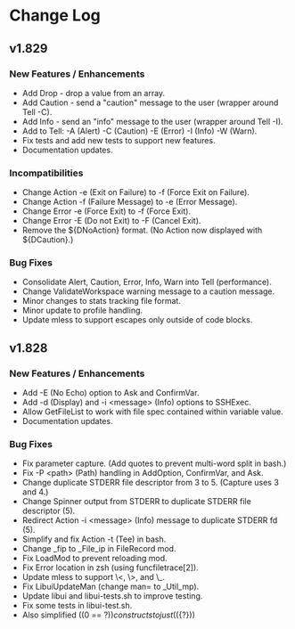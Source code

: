 # Change Log

## v1.829

### New Features / Enhancements

* Add Drop - drop a value from an array.
* Add Caution - send a "caution" message to the user (wrapper around Tell -C).
* Add Info - send an "info" message to the user (wrapper around Tell -I).
* Add to Tell: -A (Alert) -C (Caution) -E (Error) -I (Info) -W (Warn).
* Fix tests and add new tests to support new features.
* Documentation updates.

### Incompatibilities

* Change Action -e (Exit on Failure) to -f (Force Exit on Failure).
* Change Action -f (Failure Message) to -e (Error Message).
* Change Error -e (Force Exit) to -f (Force Exit).
* Change Error -E (Do not Exit) to -F (Cancel Exit).
* Remove the ${DNoAction} format. (No Action now displayed with ${DCaution}.)

### Bug Fixes

* Consolidate Alert, Caution, Error, Info, Warn into Tell (performance).
* Change ValidateWorkspace warning message to a caution message.
* Minor changes to stats tracking file format.
* Minor update to profile handling.
* Update mless to support escapes only outside of code blocks.

## v1.828

### New Features / Enhancements

* Add -E (No Echo) option to Ask and ConfirmVar.
* Add -d (Display) and -i \<message\> (Info) options to SSHExec.
* Allow GetFileList to work with file spec contained within variable value.
* Documentation updates.

### Bug Fixes

* Fix parameter capture. (Add quotes to prevent multi-word split in bash.)
* Fix -P \<path\> (Path) handling in AddOption, ConfirmVar, and Ask.
* Change duplicate STDERR file descriptor from 3 to 5. (Capture uses 3 and 4.)
* Change Spinner output from STDERR to duplicate STDERR file descriptor (5).
* Redirect Action -i \<message\> (Info) message to duplicate STDERR fd (5).
* Simplify and fix Action -t (Tee) in bash.
* Change \_fip to \_File\_ip in FileRecord mod.
* Fix LoadMod to prevent reloading mod.
* Fix Error location in zsh (using funcfiletrace[2]).
* Update mless to support \\\<, \\\>, and \\\_.
* Fix LibuiUpdateMan (change man= to \_Util\_mp).
* Update libui and libui-tests.sh to improve testing.
* Fix some tests in libui-test.sh.
* Also simplified ((0 == ${?})) constructs to just ((${?}))
